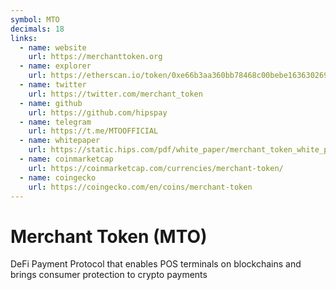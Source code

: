 ```yaml
---
symbol: MTO
decimals: 18
links:
  - name: website
    url: https://merchanttoken.org
  - name: explorer
    url: https://etherscan.io/token/0xe66b3aa360bb78468c00bebe163630269db3324f
  - name: twitter
    url: https://twitter.com/merchant_token
  - name: github
    url: https://github.com/hipspay
  - name: telegram
    url: https://t.me/MTOOFFICIAL
  - name: whitepaper
    url: https://static.hips.com/pdf/white_paper/merchant_token_white_paper.pdf
  - name: coinmarketcap
    url: https://coinmarketcap.com/currencies/merchant-token/
  - name: coingecko
    url: https://coingecko.com/en/coins/merchant-token
---
```


# Merchant Token (MTO)

DeFi Payment Protocol that enables POS terminals on blockchains and brings consumer protection to crypto payments
